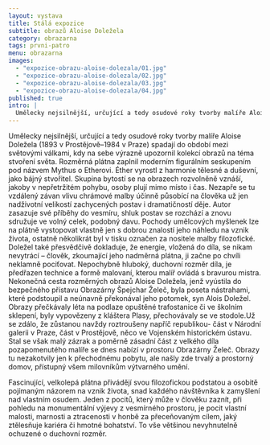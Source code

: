 ```yaml
---
layout: vystava
title: Stálá expozice
subtitle: obrazů Aloise Doležela
category: obrazarna
tags: prvni-patro
menu: obrazarna
images:
  - "expozice-obrazu-aloise-dolezala/01.jpg"
  - "expozice-obrazu-aloise-dolezala/02.jpg"
  - "expozice-obrazu-aloise-dolezala/03.jpg"
  - "expozice-obrazu-aloise-dolezala/04.jpg"
published: true
intro: |
  Umělecky nejsilnější, určující a tedy osudové roky tvorby malíře Aloise Doležela (1893 v Prostějově–1984 v Praze) spadají do období mezi světovými válkami, kdy na sebe výrazně upozornil kolekcí obrazů na téma stvoření světa. Rozměrná plátna zaplnil moderním figurálním seskupením pod názvem Mythus o Etherovi. Pochody umělcových myšlenek lze na plátně vystopovat vlastně jen s dobrou znalostí jeho náhledu na vznik života, ostatně několikrát byl v tisku označen za nositele malby filozofické. Doležel také přesvědčivě dokladuje, že energie, vložená do díla, se nikam nevytrácí – člověk, zkoumající jeho nadměrná plátna, ji začne po chvíli neklamně pociťovat. Nepochybně hluboký, duchovní rozměr díla, je předřazen technice a formě malovaní, kterou malíř ovládá s bravurou mistra. 
---
```


Umělecky nejsilnější, určující a tedy osudové roky tvorby malíře Aloise Doležela (1893 v Prostějově–1984 v Praze) spadají do období mezi světovými válkami, kdy na sebe výrazně upozornil  kolekcí obrazů na téma stvoření světa. Rozměrná plátna zaplnil moderním figurálním seskupením pod názvem Mythus o Etherovi. Éther vyrostl z harmonie tělesné a duševní, jako bájný stvořitel. Skupina bytostí  se na obrazech rozvolněně vznáší, jakoby v nepřetržitém pohybu, osoby plují  mimo místo i čas. Nezapře se tu vzdálený závan vlivu chrámové malby účinně působící na člověka už jen nadživotní velikostí zachycených postav i dramatičností děje. Autor zasazuje své příběhy do vesmíru, shluk postav se rozchází a znovu  sdružuje ve volný celek, podobný davu. Pochody umělcových myšlenek lze na plátně vystopovat vlastně jen s dobrou  znalostí jeho náhledu na vznik života, ostatně několikrát byl v tisku označen za nositele malby filozofické. Doležel také přesvědčivě dokladuje, že energie, vložená do díla, se nikam nevytrácí – člověk, zkoumající jeho nadměrná plátna, ji začne po chvíli neklamně pociťovat. Nepochybně hluboký, duchovní rozměr díla, je předřazen technice a formě malovaní, kterou malíř ovládá s bravurou mistra. Nekonečná cesta rozměrných obrazů Aloise Doležela, jenž vyústila do bezpečného přístavu Obrazárny Špejchar Želeč, byla poseta nástrahami, které podstoupil a neúnavně překonával jeho potomek, syn Alois Doležel. Obrazy přečkávaly léta na podlaze opuštěné trafostanice či ve školním sklepení, byly vypovězeny z kláštera Plasy, přechovávaly se ve stodole.Už se zdálo, že zůstanou navždy roztroušeny napříč republikou- část v Národní galerii v Praze, část v Prostějově, něco ve Vojenském historickém ústavu. Stal se však malý zázrak a poměrně zásadní část z velkého díla pozapomenutého malíře se dnes nabízí v prostoru Obrazárny Želeč. Obrazy tu nezakotvily jen k přechodnému pobytu, ale našly zde trvalý a prostorný domov, přístupný všem milovníkům výtvarného umění.

Fascinující, velkolepá plátna přivádějí svou filozofickou podstatou a osobitě pojímaným názorem na vznik života, snad každého návštěvníka k zamyšlení nad vlastním osudem. Jeden z pocitů, který může v člověku zaznít, při pohledu na monumentální výjevy z vesmírného prostoru, je pocit vlastní malosti, marnosti a ztracenosti v honbě za přeceňovaným cílem, jaký ztělesňuje kariéra či hmotné bohatství. To vše většinou nevyhnutelně ochuzené o duchovní rozměr.
